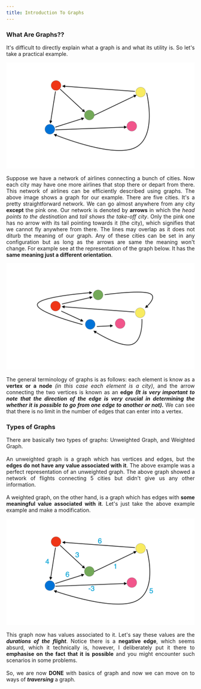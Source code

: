 ```yaml
---
title: Introduction To Graphs
---
```


### What Are Graphs??

<div style="text-align: justify">
It's difficult to directly explain what a graph is and what its utility is. So let's take a practical example.
</div>

![Airline Network](/images/Graph_1.png "Airline Network")

<div style="text-align: justify">
Suppose we have a network of airlines connecting a bunch of cities. Now each city may have one more airlines that stop there or depart from there. This network of airlines can be efficiently described using graphs. The above image shows a graph for our example. There are five cities. It's a pretty straightforward network. We can go almost anywhere from any city <b>except</b> the pink one. Our network is denoted by <b>arrows</b> in which the <em>head points to the destination</em> and <em>tail shows the take-off city</em>. Only the pink one has no arrow with its tail pointing towards it (the city), which signifies that we cannot fly anywhere from there. The lines may overlap as it does not diturb the meaning of our graph. Any of these cities can be set in any configuration but as long as the arrows are same the meaning won't change. For example see at the representation of the graph below. It has the <b>same meaning just a different orientation</b>. 
</div>

![Airline Network](/images/Graph_1re.png "Airline Network")

<div style="text-align: justify">
The general terminology of graphs is as follows: each element is know as a <b>vertex or a node </b><em>(in this case each element is a city)</em>, and the arrow connecting the two vertices is known as an <b>edge</b> <b><em>(It is very important to note that the direction of the edge is very crucial in determining the whether it is possible to go from one edge to another or not).</em></b> We can see that there is no limit in the number of edges that can enter into a vertex.
</div> 

### Types of Graphs

<div style="text-align: justify">
There are basically two types of graphs: Unweighted Graph, and Weighted Graph. 
<br>
<br>
An unweighted graph is a graph which has vertices and edges, but the <b>edges do not have any value associated with it</b>. The above example was a perfect representation of an unweighted graph. The above graph showed a network of flights connecting 5 cities but didn't give us any other information.
<br>
<br>
A weighted graph, on the other hand, is a graph which has edges with <b>some meaningful value associated with it</b>. Let's just take the above example example and make a modification.
</div>

![Weighted Airline Network](/images/Graph_2.png "Weighted Airline Network")

<div style="text-align: justify">
This graph now has values associated to it. Let's say these values are the <b><em>durations of the flight</em></b>. Notice there is a <b>negative edge</b>, which seems absurd, which it technically is, however, I deliberately put it there to <b>emphasise on the fact that it is possible</b> and you might encounter such scenarios in some problems.
<br>
<br>
So, we are now <b>DONE</b> with basics of graph and now we can move on to ways of <em><b>traversing</em></b> a graph.
</div>
